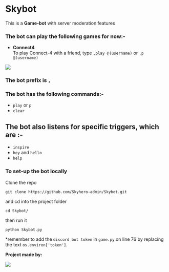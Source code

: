 # Skybot

This is a <b>Game-bot</b> with server moderation features

### **The bot can play the following games for now:-**
- **Connect4**</br>
To play Connect-4 with a friend, type `,play @(username)` or `,p @(username)`
<img src="skybot.gif">

### **The bot prefix is `,`**

### **The bot has the following commands:-**
- `play` or `p`
- `clear`

## **The bot also listens for specific triggers**, which are :-
- `inspire`
- `hey` and `hello`
- `help`

### To set-up the bot locally

Clone the repo
```shell
git clone https://github.com/Skyhero-admin/Skybot.git
```

and cd into the project folder
```shell
cd Skybot/
```

then run it
```shell
python Skybot.py
```

*remember to add the `discord bot token` in `game.py` on line 76 by replacing the text `os.environ['token']`.

**Project made by:**

<a href="https://github.com/Skyhero-alt/Skybot/graphs/contributors">
<img src="https://contrib.rocks/image?repo=Skyhero-alt/Skybot">
</a>

